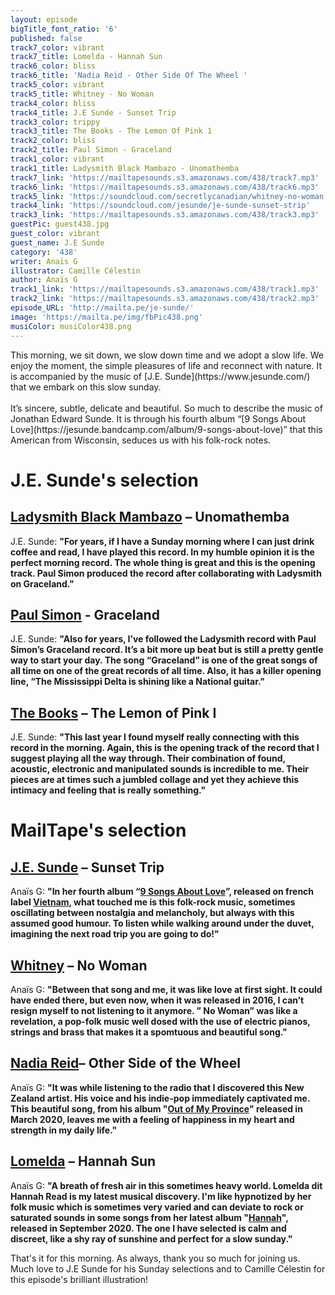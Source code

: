 ```yaml
---
layout: episode
bigTitle_font_ratio: '6'
published: false
track7_color: vibrant
track7_title: Lomelda - Hannah Sun
track6_color: bliss
track6_title: 'Nadia Reid - Other Side Of The Wheel '
track5_color: vibrant
track5_title: Whitney - No Woman
track4_color: bliss
track4_title: J.E Sunde - Sunset Trip
track3_color: trippy
track3_title: The Books - The Lemon Of Pink 1
track2_color: bliss
track2_title: Paul Simon - Graceland
track1_color: vibrant
track1_title: Ladysmith Black Mambazo - Unomathemba
track7_link: 'https://mailtapesounds.s3.amazonaws.com/438/track7.mp3'
track6_link: 'https://mailtapesounds.s3.amazonaws.com/438/track6.mp3'
track5_link: 'https://soundcloud.com/secretlycanadian/whitney-no-woman'
track4_link: 'https://soundcloud.com/jesunde/je-sunde-sunset-strip'
track3_link: 'https://mailtapesounds.s3.amazonaws.com/438/track3.mp3'
guestPic: guest438.jpg
guest_color: vibrant
guest_name: J.E Sunde
category: '438'
writer: Anaïs G
illustrator: Camille Célestin
author: Anaïs G
track1_link: 'https://mailtapesounds.s3.amazonaws.com/438/track1.mp3'
track2_link: 'https://mailtapesounds.s3.amazonaws.com/438/track2.mp3'
episode_URL: 'http://mailta.pe/je-sunde/'
image: 'https://mailta.pe/img/fbPic438.png'
musiColor: musiColor438.png
---
```

<p id="introduction">This morning, we sit down, we slow down time and we adopt a slow life. We enjoy the moment, the simple pleasures of life and reconnect with nature. It is accompanied by the music of [J.E. Sunde](https://www.jesunde.com/) that we embark on this slow sunday.
<br><br>
 It’s sincere, subtle, delicate and beautiful. So much to describe the music of Jonathan Edward Sunde. It is through his fourth album “[9 Songs About Love](https://jesunde.bandcamp.com/album/9-songs-about-love)” that this American from Wisconsin, seduces us with his folk-rock notes.
</p>


# J.E. Sunde's selection

## [Ladysmith Black Mambazo](https://fr.wikipedia.org/wiki/Ladysmith_Black_Mambazo) – Unomathemba 
J.E. Sunde: **"**For years, if I have a Sunday morning where I can just drink coffee and read, I have played this record. In my humble opinion it is the perfect morning record. The whole thing is great and this is the opening track. Paul Simon produced the record after collaborating with Ladysmith on Graceland.**"**

## [Paul Simon](https://fr.wikipedia.org/wiki/Paul_Simon_(chanteur)) - Graceland
J.E. Sunde: **"**Also for years, I’ve followed the Ladysmith record with Paul Simon’s Graceland record. It’s a bit more up beat but is still a pretty gentle way to start your day. The song “Graceland” is one of the great songs of all time on one of the great records of all time. Also, it has a killer opening line, “The Mississippi Delta is shining like a National guitar.**"**

## [The Books](https://en.wikipedia.org/wiki/The_Books)  – The Lemon of Pink I
J.E. Sunde: **"**This last year I found myself really connecting with this record in the morning. Again, this is the opening track of the record that I suggest playing all the way through. Their combination of found, acoustic, electronic and manipulated sounds is incredible to me. Their pieces are at times such a jumbled collage and yet they achieve this intimacy and feeling that is really something.**"**


# MailTape's selection

## [J.E. Sunde](https://jesunde.bandcamp.com/) – Sunset Trip
Anaïs G: **"**In her fourth album “[9 Songs About Love](https://jesunde.bandcamp.com/album/9-songs-about-love)”, released on french label [Vietnam](https://www.vietnam-label.com/), what touched me is this folk-rock music, sometimes oscillating between nostalgia and melancholy, but always with this assumed good humour. To listen while walking around under the duvet, imagining the next road trip you are going to do!**"**

## [Whitney](https://whitneychicago.bandcamp.com/) – No Woman
Anaïs G: **"**Between that song and me, it was like love at first sight. It could have ended there, but even now, when it was released in 2016, I can’t resign myself to not listening to it anymore. ” No Woman” was like a revelation, a pop-folk music well dosed with the use of electric pianos, strings and brass that makes it a spomtuous and beautiful song.**"**  

## [Nadia Reid](https://nadiareideu.bandcamp.com/)– Other Side of the Wheel
Anaïs G: **"**It was while listening to the radio that I discovered this New Zealand artist. His voice and his indie-pop immediately captivated me. This beautiful song, from his album "[Out of My Province](https://nadiareid.bandcamp.com/album/out-of-my-province)" released in March 2020, leaves me with a feeling of happiness in my heart and strength in my daily life.**"**

## [Lomelda](https://lomelda.bandcamp.com/) – Hannah Sun
Anaïs G: **"**A breath of fresh air in this sometimes heavy world. Lomelda dit Hannah Read is my latest musical discovery. I'm like hypnotized by her folk music which is sometimes very varied and can deviate to rock or saturated sounds in some songs from her latest album "[Hannah](https://lomelda.bandcamp.com/album/hannah)", released in September 2020. The one I have selected is calm and discreet, like a shy ray of sunshine and perfect for a slow sunday.**"**


<p id="outroduction">That's it for this morning. As always, thank you so much for joining us. Much love to J.E Sunde for his Sunday selections and to Camille Célestin for this episode's brilliant illustration!</p>
